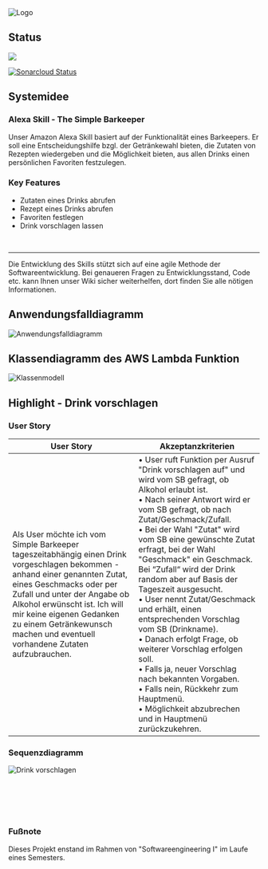 <img src="https://user-images.githubusercontent.com/38068315/48347565-e3633e80-e67e-11e8-9716-77451c3b12f0.png" alt="Logo" class = "inline"/>

## Status

![](https://travis-ci.org/sweIhm-ws2018-19/skillproject-do-2.svg?branch=master)

[![Sonarcloud Status](https://sonarcloud.io/api/project_badges/measure?project=skillproject%3AsimpleBarkeeper&metric=alert_status)](https://sonarcloud.io/dashboard?id=skillproject%3AsimpleBarkeeper)


## Systemidee
### Alexa Skill - The Simple Barkeeper

Unser Amazon Alexa Skill basiert auf der Funktionalität eines Barkeepers. 
Er soll eine Entscheidungshilfe bzgl. der Getränkewahl bieten, die Zutaten von Rezepten wiedergeben und die Möglichkeit bieten, aus allen Drinks einen persönlichen Favoriten festzulegen. 

### Key Features

- Zutaten eines Drinks abrufen
- Rezept eines Drinks abrufen
- Favoriten festlegen
- Drink vorschlagen lassen 

<br>

---
Die Entwicklung des Skills stützt sich auf eine agile Methode der Softwareentwicklung.
Bei genaueren Fragen zu Entwicklungsstand, Code etc. kann Ihnen unser Wiki sicher weiterhelfen, dort finden Sie alle nötigen Informationen. 

## Anwendungsfalldiagramm
<img src="https://raw.githubusercontent.com/sweIhm-ws2018-19/skillproject-do-2/master/Alexa-Skill/Sprint_3/Anwendungsfall.png" alt="Anwendungsfalldiagramm" class="inline"/>

## Klassendiagramm des AWS Lambda Funktion
<img src="https://raw.githubusercontent.com/sweIhm-ws2018-19/skillproject-do-2/master/Alexa-Skill/Sprint_3/Klassendiagramm.png" alt="Klassenmodell" class="inline"/>

## Highlight - Drink vorschlagen

### User Story

| User Story | Akzeptanzkriterien |
| --- | --- |
|Als User möchte ich vom Simple Barkeeper tageszeitabhängig einen Drink vorgeschlagen bekommen - anhand einer genannten Zutat, eines Geschmacks oder per Zufall und unter der Angabe ob Alkohol erwünscht ist. Ich will mir keine eigenen Gedanken zu einem Getränkewunsch machen und eventuell vorhandene Zutaten aufzubrauchen.| • User ruft Funktion per Ausruf "Drink vorschlagen auf" und wird vom SB gefragt, ob Alkohol erlaubt ist.<br>• Nach seiner Antwort wird er vom SB gefragt, ob nach Zutat/Geschmack/Zufall.<br>• Bei der Wahl "Zutat" wird vom SB eine gewünschte Zutat erfragt, bei der Wahl "Geschmack" ein Geschmack. Bei “Zufall“ wird der Drink random aber auf Basis der Tageszeit ausgesucht.<br>• User nennt Zutat/Geschmack und erhält, einen entsprechenden Vorschlag vom SB (Drinkname).<br>• Danach erfolgt Frage, ob weiterer Vorschlag erfolgen soll.<br>• Falls ja, neuer Vorschlag nach bekannten Vorgaben.<br>• Falls nein, Rückkehr zum Hauptmenü.<br>• Möglichkeit abzubrechen und in Hauptmenü zurückzukehren.

### Sequenzdiagramm
<img src="https://raw.githubusercontent.com/sweIhm-ws2018-19/skillproject-do-2/master/Alexa-Skill/Sprint_3/DrinkVorschlagen.png" alt="Drink vorschlagen" class="inline"/>

<br><br><br><br>
### Fußnote
Dieses Projekt enstand im Rahmen von "Softwareengineering I" im Laufe eines Semesters. 
